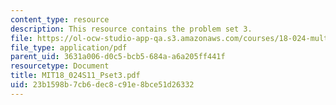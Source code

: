 ```yaml
---
content_type: resource
description: This resource contains the problem set 3.
file: https://ol-ocw-studio-app-qa.s3.amazonaws.com/courses/18-024-multivariable-calculus-with-theory-spring-2011/23b1598b7cb6dec8c91e8bce51d26332_MIT18_024S11_Pset3.pdf
file_type: application/pdf
parent_uid: 3631a006-d0c5-bcb5-684a-a6a205ff441f
resourcetype: Document
title: MIT18_024S11_Pset3.pdf
uid: 23b1598b-7cb6-dec8-c91e-8bce51d26332
---
```

